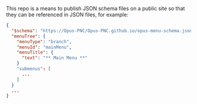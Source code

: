 This repo is a means to publish JSON schema files on a public site so that they can be referenced in JSON files, for example:

```json
{
  "$schema": "https://Opus-PNC/Opus-PNC.github.io/opus-menu-schema.json",
  "menuTree": {
    "menuType": "branch",
    "menuId": "mainMenu",
    "menuTitle": {
      "text": "** Main Menu **"
    }
    "submenus": [
      ...      
    ]
  }
  ...
}
```
